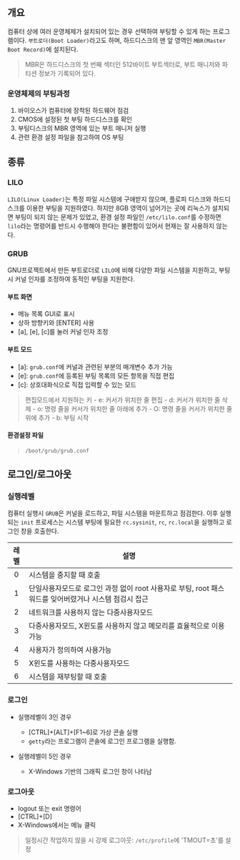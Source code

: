 개요
----

컴퓨터 상에 여러 운영체제가 설치되어 있는 경우 선택하여 부팅할 수 있게 하는 프로그램이다. `부트로더(Boot Loader)`라고도 하며, 하드디스크의 맨 앞 영역인 `MBR(Master Boot Record)`에 설치된다.

> MBR은 하드디스크의 첫 번째 섹터인 512바이트 부트섹터로, 부트 매니저와 파티션 정보가 기록되어 있다.

### 운영체제의 부팅과정

1.	바이오스가 컴퓨터에 장착된 하드웨어 점검
2.	CMOS에 설정된 첫 부팅 하드디스크를 확인
3.	부팅디스크의 MBR 영역에 있는 부트 매니저 실행
4.	관련 환경 설정 파일을 참고하여 OS 부팅

종류
----

### LILO

`LILO(Linux Loader)`는 특정 파일 시스템에 구애받지 않으며, 플로피 디스크와 하드디스크를 이용한 부팅을 지원하였다. 하지만 8GB 영역이 넘어가는 곳에 리눅스가 설치되면 부팅이 되지 않는 문제가 있었고, 환경 설정 파일인 `/etc/lilo.conf`를 수정하면 `lilo`라는 명령어를 반드시 수행해야 한다는 불편함이 있어서 현재는 잘 사용하지 않는다.

### GRUB

GNU프로젝트에서 만든 부트로더로 `LILO`에 비해 다양한 파일 시스템을 지원하고, 부팅 시 커널 인자를 조정하여 동적인 부팅을 지원한다.

#### 부트 화면

-	메뉴 목록 GUI로 표시
-	상하 방향키와 [ENTER] 사용
-	[a], [e], [c]를 눌러 커널 인자 조정

#### 부트 모드

-	[a]: `grub.conf`에 커널과 관련된 부분의 매개변수 추가 가능
-	[e]: `grub.conf`에 등록된 부팅 목록의 모든 항목을 직접 편집
-	[c]: 상호대화식으로 직접 입력할 수 있는 모드

> 편집모드에서 지원하는 키 - e: 커서가 위치한 줄 편집 - d: 커서가 위치한 줄 삭제 - o: 명령 줄을 커서가 위치한 줄 아래에 추가 - O: 명령 줄을 커서가 위치한 줄 위에 추가 - b: 부팅 시작

#### 환경설정 파일

> `/boot/grub/grub.conf`

로그인/로그아웃
---------------

### 실행레벨

컴퓨터 실행시 `GRUB`은 커널을 로드하고, 파일 시스템을 마운트하고 점검한다. 이후 실행되는 `init` 프로세스는 시스템 부팅에 필요한 `rc.sysinit`, `rc`, `rc.local`을 실행하고 로그인 창을 호출한다.

| 레벨 | 설명                                                                                                  |
|:----:|-------------------------------------------------------------------------------------------------------|
|  0   | 시스템을 중지할 때 호출                                                                               |
|  1   | 단일사용자모드로 로그인 과정 없이 root 사용자로 부팅, root 패스워드를 잊어버렸거나 시스템 점검시 접근 |
|  2   | 네트워크를 사용하지 않는 다중사용자모드                                                               |
|  3   | 다중사용자모드, X윈도를 사용하지 않고 메모리를 효율적으로 이용 가능                                   |
|  4   | 사용자가 정의하여 사용가능                                                                            |
|  5   | X윈도를 사용하는 다중사용자모드                                                                       |
|  6   | 시스템을 재부팅할 때 호출                                                                             |

### 로그인

-	실행레벨이 3인 경우

	-	[CTRL]+[ALT]+[F1~6]로 가상 콘솔 실행
	-	`getty`라는 프로그램이 콘솔에 로그인 프로그램을 실행함.

-	실행레벨이 5인 경우

	-	X-Windows 기반의 그래픽 로그인 창이 나타남

### 로그아웃

-	logout 또는 exit 명령어
-	[CTRL]+[D]
-	X-Windows에서는 메뉴 클릭

> 일정시간 작업하지 않을 시 강제 로그아웃: `/etc/profile`에 'TMOUT=초'를 설정
